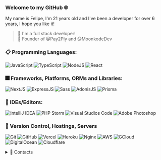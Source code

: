 ### Welcome to my GitHub 🌐

My name is Felipe, I'm 21 years old and I've been a developer for over 6 years, I hope you like it!

> 🔭 I'm a full stack developer! <br/>
> 💼 Founder of @Pay2Ply and @MoonkodeDev

### 📋 Programming Languages:
   ![JavaScript](https://img.shields.io/badge/JavaScript-F7DF1E?style=for-the-badge&logo=javascript&logoColor=black)
   ![TypeScript](https://img.shields.io/badge/TypeScript-007ACC?style=for-the-badge&logo=typescript&logoColor=white)
   ![NodeJS](https://img.shields.io/badge/Node.js-43853D?style=for-the-badge&logo=node.js&logoColor=white)
   ![React](https://img.shields.io/badge/React-20232A?style=for-the-badge&logo=react&logoColor=61DAFB)
   
 ### 🎆 Frameworks, Platforms, ORMs and Libraries:
   ![NextJS](https://img.shields.io/badge/next.js-000000?style=for-the-badge&logo=next.js&logoColor=white)
   ![ExpressJS](https://img.shields.io/badge/Express.js-404D59?style=for-the-badge&logo=express&logoColor=white)
   ![Sass](https://img.shields.io/badge/Sass-CC6699?style=for-the-badge&logo=sass&logoColor=white)
   ![AdonisJS](https://img.shields.io/badge/adonisjs-000000?style=for-the-badge&logo=adonisjs&logoColor=white)
   ![Prisma](https://img.shields.io/badge/Prisma-3982CE?style=for-the-badge&logo=Prisma&logoColor=white)

### 📄 IDEs/Editors:

  ![IntelliJ IDEA](https://img.shields.io/badge/IntelliJ_IDEA-000000.svg?style=for-the-badge&logo=intellij-idea&logoColor=white)
  ![PHP Storm](http://img.shields.io/badge/-PHPStorm-181717?style=for-the-badge&logo=phpstorm&logoColor=white)
  ![Visual Studios Code](https://img.shields.io/badge/Visual_Studio_Code-0078D4?style=for-the-badge&logo=visual%20studio%20code&logoColor=white)
  ![Adobe Photoshop](https://img.shields.io/badge/Adobe%20Photoshop-31A8FF?style=for-the-badge&logo=Adobe%20Photoshop&logoColor=black)

### 🚀 Version Control, Hostings, Servers

  ![Git](https://img.shields.io/badge/GIT-E44C30?style=for-the-badge&logo=git&logoColor=white)
  ![GitHub](https://img.shields.io/badge/GitHub-100000?style=for-the-badge&logo=github&logoColor=white)
  ![Vercel](https://img.shields.io/badge/Vercel-000000?style=for-the-badge&logo=vercel&logoColor=white)
  ![Heroku](https://img.shields.io/badge/Heroku-430098?style=for-the-badge&logo=heroku&logoColor=white)
  ![Nginx](https://img.shields.io/badge/Nginx-43853D?style=for-the-badge&logo=nginx&logoColor=white)
  ![AWS](https://img.shields.io/badge/Amazon_AWS-FF9900?style=for-the-badge&logo=amazonaws&logoColor=white)
  ![GCloud](https://img.shields.io/badge/Google_Cloud-4285F4?style=for-the-badge&logo=google-cloud&logoColor=white)
  ![DigitalOcean](https://img.shields.io/badge/Digital_Ocean-0080FF?style=for-the-badge&logo=DigitalOcean&logoColor=white)
  ![Cloudflare](https://img.shields.io/badge/Cloudflare-F38020?style=for-the-badge&logo=Cloudflare&logoColor=white)
<br/>
<details>
  <summary>💬 Contacts</summary>
   </br> <img align="left" alt="Discord" target="blank" width="20px" src="https://raw.githubusercontent.com/anuraghazra/anuraghazra/master/assets/discord-round.svg"
   <string>MrDrawn</string>
</details> 
